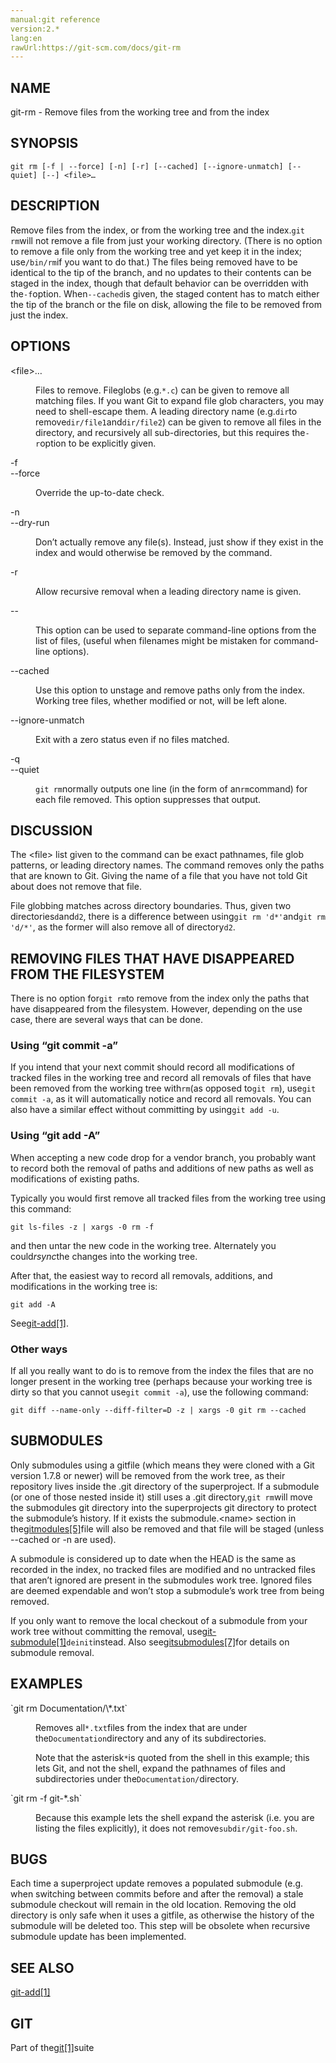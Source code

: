 ```yaml
---
manual:git reference
version:2.*
lang:en
rawUrl:https://git-scm.com/docs/git-rm
---
```



## NAME<a name="_name"></a>


git-rm - Remove files from the working tree and from the index





## SYNOPSIS<a name="_synopsis"></a>

```
git rm [-f | --force] [-n] [-r] [--cached] [--ignore-unmatch] [--quiet] [--] <file>…​
```




## DESCRIPTION<a name="_description"></a>


Remove files from the index, or from the working tree and the index.`git rm`will not remove a file from just your working directory. (There is no option to remove a file only from the working tree and yet keep it in the index; use`/bin/rm`if you want to do that.) The files being removed have to be identical to the tip of the branch, and no updates to their contents can be staged in the index, though that default behavior can be overridden with the`-f`option. When`--cached`is given, the staged content has to match either the tip of the branch or the file on disk, allowing the file to be removed from just the index.





## OPTIONS<a name="_options"></a>
<dl><dt id='git-rm-ltfilegt82308203'>&lt;file&gt;…​</dt><dd>

Files to remove. Fileglobs (e.g.`*.c`) can be given to remove all matching files. If you want Git to expand file glob characters, you may need to shell-escape them. A leading directory name (e.g.`dir`to remove`dir/file1`and`dir/file2`) can be given to remove all files in the directory, and recursively all sub-directories, but this requires the`-r`option to be explicitly given.

</dd><dt id='git-rm--f'>-f</dt><dt id='git-rm---force'>--force</dt><dd>

Override the up-to-date check.

</dd><dt id='git-rm--n'>-n</dt><dt id='git-rm---dry-run'>--dry-run</dt><dd>

Don’t actually remove any file(s). Instead, just show if they exist in the index and would otherwise be removed by the command.

</dd><dt id='git-rm--r'>-r</dt><dd>

Allow recursive removal when a leading directory name is given.

</dd><dt id='git-rm---'>--</dt><dd>

This option can be used to separate command-line options from the list of files, (useful when filenames might be mistaken for command-line options).

</dd><dt id='git-rm---cached'>--cached</dt><dd>

Use this option to unstage and remove paths only from the index. Working tree files, whether modified or not, will be left alone.

</dd><dt id='git-rm---ignore-unmatch'>--ignore-unmatch</dt><dd>

Exit with a zero status even if no files matched.

</dd><dt id='git-rm--q'>-q</dt><dt id='git-rm---quiet'>--quiet</dt><dd>

`git rm`normally outputs one line (in the form of an`rm`command) for each file removed. This option suppresses that output.

</dd></dl>



## DISCUSSION<a name="_discussion"></a>


The &lt;file&gt; list given to the command can be exact pathnames, file glob patterns, or leading directory names. The command removes only the paths that are known to Git. Giving the name of a file that you have not told Git about does not remove that file.




File globbing matches across directory boundaries. Thus, given two directories`d`and`d2`, there is a difference between using`git rm 'd*'`and`git rm 'd/*'`, as the former will also remove all of directory`d2`.





## REMOVING FILES THAT HAVE DISAPPEARED FROM THE FILESYSTEM<a name="_removing_files_that_have_disappeared_from_the_filesystem"></a>


There is no option for`git rm`to remove from the index only the paths that have disappeared from the filesystem. However, depending on the use case, there are several ways that can be done.



### Using “git commit -a”<a name="_using_git_commit_a"></a>


If you intend that your next commit should record all modifications of tracked files in the working tree and record all removals of files that have been removed from the working tree with`rm`(as opposed to`git rm`), use`git commit -a`, as it will automatically notice and record all removals. You can also have a similar effect without committing by using`git add -u`.




### Using “git add -A”<a name="_using_git_add_a"></a>


When accepting a new code drop for a vendor branch, you probably want to record both the removal of paths and additions of new paths as well as modifications of existing paths.




Typically you would first remove all tracked files from the working tree using this command:



```
git ls-files -z | xargs -0 rm -f
```




and then untar the new code in the working tree. Alternately you could<em>rsync</em>the changes into the working tree.




After that, the easiest way to record all removals, additions, and modifications in the working tree is:



```
git add -A
```




See[git-add[1]](%2253  "").




### Other ways<a name="_other_ways"></a>


If all you really want to do is to remove from the index the files that are no longer present in the working tree (perhaps because your working tree is dirty so that you cannot use`git commit -a`), use the following command:



```
git diff --name-only --diff-filter=D -z | xargs -0 git rm --cached
```






## SUBMODULES<a name="_submodules"></a>


Only submodules using a gitfile (which means they were cloned with a Git version 1.7.8 or newer) will be removed from the work tree, as their repository lives inside the .git directory of the superproject. If a submodule (or one of those nested inside it) still uses a .git directory,`git rm`will move the submodules git directory into the superprojects git directory to protect the submodule’s history. If it exists the submodule.&lt;name&gt; section in the[gitmodules[5]](%2287  "")file will also be removed and that file will be staged (unless --cached or -n are used).




A submodule is considered up to date when the HEAD is the same as recorded in the index, no tracked files are modified and no untracked files that aren’t ignored are present in the submodules work tree. Ignored files are deemed expendable and won’t stop a submodule’s work tree from being removed.




If you only want to remove the local checkout of a submodule from your work tree without committing the removal, use[git-submodule[1]](%2272  "")`deinit`instead. Also see[gitsubmodules[7]](%7032  "")for details on submodule removal.





## EXAMPLES<a name="_examples"></a>
<dl><dt id='git-rm-codegitrmDocumentationtxtcode'>`git rm Documentation/\*.txt`</dt><dd>

Removes all`*.txt`files from the index that are under the`Documentation`directory and any of its subdirectories.



Note that the asterisk`*`is quoted from the shell in this example; this lets Git, and not the shell, expand the pathnames of files and subdirectories under the`Documentation/`directory.


</dd><dt id='git-rm-codegitrm-fgit-shcode'>`git rm -f git-*.sh`</dt><dd>

Because this example lets the shell expand the asterisk (i.e. you are listing the files explicitly), it does not remove`subdir/git-foo.sh`.

</dd></dl>



## BUGS<a name="_bugs"></a>


Each time a superproject update removes a populated submodule (e.g. when switching between commits before and after the removal) a stale submodule checkout will remain in the old location. Removing the old directory is only safe when it uses a gitfile, as otherwise the history of the submodule will be deleted too. This step will be obsolete when recursive submodule update has been implemented.





## SEE ALSO<a name="_see_also"></a>


[git-add[1]](%2253  "")





## GIT<a name="_git"></a>


Part of the[git[1]](%2248  "")suite





